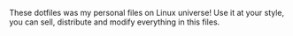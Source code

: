 These dotfiles was my personal files on Linux universe!
Use it at your style, you can sell, distribute and modify everything in this files.
